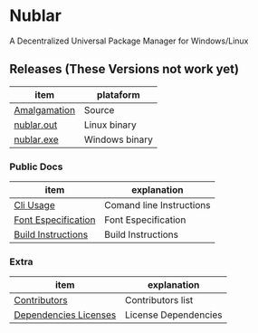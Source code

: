 # Nublar
A Decentralized Universal Package Manager for Windows/Linux

## Releases (These Versions not work yet)
| item          | plataform |
|-------        |-----------|
| [Amalgamation](https://github.com/OUIsolutions/Nublar/releases/download/0.001/nublar.c)| Source  |
| [nublar.out](https://github.com/OUIsolutions/Nublar/releases/download/0.001/nublar.out)|Linux binary|
| [nublar.exe](https://github.com/OUIsolutions/Nublar/releases/download/0.001/nublar.exe)|Windows binary |


### Public Docs

| item          | explanation |
|-------        |-----------|
| [Cli Usage](/docs/public/cli_usage.md)| Comand line Instructions|
| [Font Especification](/docs/public/font_especification.md)| Font Especification|
| [Build Instructions](/docs/public/build.md)| Build Instructions|

### Extra
| item          | explanation |
|-------        |-----------|
| [Contributors](/docs/extra/contributors.md)| Contributors list|
| [Dependencies Licenses](/docs/extra/dependencies_licenses.md)| License Dependencies|
